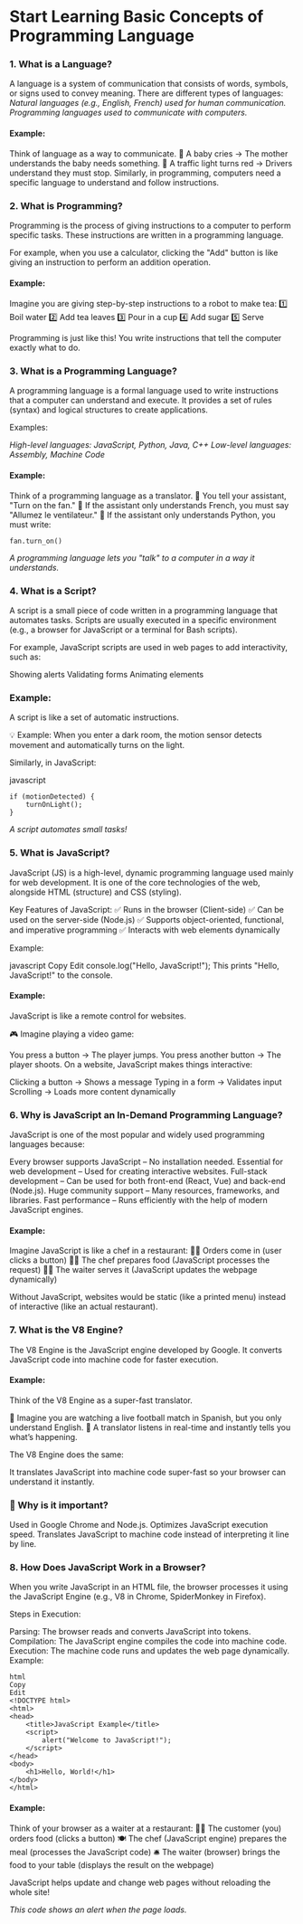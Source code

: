 # Start Learning Basic Concepts of Programming Language 

### 1. What is a Language?
A language is a system of communication that consists of words, symbols, or signs used to convey meaning. There are different types of languages:
   *Natural languages (e.g., English, French) used for human communication.*
   *Programming languages used to communicate with computers.*

   #### Example:
Think of language as a way to communicate.
🔹 A baby cries → The mother understands the baby needs something.
🔹 A traffic light turns red → Drivers understand they must stop.
Similarly, in programming, computers need a specific language to understand and follow instructions.



### 2. What is Programming?
Programming is the process of giving instructions to a computer to perform specific tasks. These instructions are written in a programming language.

For example, when you use a calculator, clicking the "Add" button is like giving an instruction to perform an addition operation.

#### Example:
Imagine you are giving step-by-step instructions to a robot to make tea:
1️⃣ Boil water
2️⃣ Add tea leaves
3️⃣ Pour in a cup
4️⃣ Add sugar
5️⃣ Serve

Programming is just like this! You write instructions that tell the computer exactly what to do.



### 3. What is a Programming Language?
A programming language is a formal language used to write instructions that a computer can understand and execute. It provides a set of rules (syntax) and logical structures to create applications.

Examples:

   *High-level languages: JavaScript, Python, Java, C++*
   *Low-level languages: Assembly, Machine Code*

#### Example:
Think of a programming language as a translator.
🔹 You tell your assistant, "Turn on the fan."
🔹 If the assistant only understands French, you must say "Allumez le ventilateur."
🔹 If the assistant only understands Python, you must write:

```
fan.turn_on()
```

*A programming language lets you "talk" to a computer in a way it understands.*

### 4. What is a Script?
A script is a small piece of code written in a programming language that automates tasks. Scripts are usually executed in a specific environment (e.g., a browser for JavaScript or a terminal for Bash scripts).

For example, JavaScript scripts are used in web pages to add interactivity, such as:

Showing alerts
Validating forms
Animating elements

### Example:
A script is like a set of automatic instructions.

💡 Example: When you enter a dark room, the motion sensor detects movement and automatically turns on the light.

Similarly, in JavaScript:

javascript
```
if (motionDetected) {
    turnOnLight();
}
```
*A script automates small tasks!*

### 5. What is JavaScript?
JavaScript (JS) is a high-level, dynamic programming language used mainly for web development. It is one of the core technologies of the web, alongside HTML (structure) and CSS (styling).

Key Features of JavaScript:
✅ Runs in the browser (Client-side)
✅ Can be used on the server-side (Node.js)
✅ Supports object-oriented, functional, and imperative programming
✅ Interacts with web elements dynamically

Example:

javascript
Copy
Edit
console.log("Hello, JavaScript!");
This prints "Hello, JavaScript!" to the console.

#### Example:
JavaScript is like a remote control for websites.

🎮 Imagine playing a video game:

You press a button → The player jumps.
You press another button → The player shoots.
On a website, JavaScript makes things interactive:

Clicking a button → Shows a message
Typing in a form → Validates input
Scrolling → Loads more content dynamically


### 6. Why is JavaScript an In-Demand Programming Language?
JavaScript is one of the most popular and widely used programming languages because:

Every browser supports JavaScript – No installation needed.
Essential for web development – Used for creating interactive websites.
Full-stack development – Can be used for both front-end (React, Vue) and back-end (Node.js).
Huge community support – Many resources, frameworks, and libraries.
Fast performance – Runs efficiently with the help of modern JavaScript engines.

#### Example:
Imagine JavaScript is like a chef in a restaurant:
👨‍🍳 Orders come in (user clicks a button)
👨‍🍳 The chef prepares food (JavaScript processes the request)
👨‍🍳 The waiter serves it (JavaScript updates the webpage dynamically)

Without JavaScript, websites would be static (like a printed menu) instead of interactive (like an actual restaurant).

### 7. What is the V8 Engine?
The V8 Engine is the JavaScript engine developed by Google. It converts JavaScript code into machine code for faster execution.

#### Example:
Think of the V8 Engine as a super-fast translator.

📢 Imagine you are watching a live football match in Spanish, but you only understand English.
🎤 A translator listens in real-time and instantly tells you what’s happening.

The V8 Engine does the same:

It translates JavaScript into machine code super-fast so your browser can understand it instantly.


### 📌 Why is it important?

Used in Google Chrome and Node.js.
Optimizes JavaScript execution speed.
Translates JavaScript to machine code instead of interpreting it line by line.

### 8. How Does JavaScript Work in a Browser?
When you write JavaScript in an HTML file, the browser processes it using the JavaScript Engine (e.g., V8 in Chrome, SpiderMonkey in Firefox).

Steps in Execution:

Parsing: The browser reads and converts JavaScript into tokens.
Compilation: The JavaScript engine compiles the code into machine code.
Execution: The machine code runs and updates the web page dynamically.
Example:


```
html
Copy
Edit
<!DOCTYPE html>
<html>
<head>
    <title>JavaScript Example</title>
    <script>
        alert("Welcome to JavaScript!");
    </script>
</head>
<body>
    <h1>Hello, World!</h1>
</body>
</html>
```


#### Example:
Think of your browser as a waiter at a restaurant:
👨‍🍳 The customer (you) orders food (clicks a button)
🍽️ The chef (JavaScript engine) prepares the meal (processes the JavaScript code)
🛎️ The waiter (browser) brings the food to your table (displays the result on the webpage)

JavaScript helps update and change web pages without reloading the whole site!


*This code shows an alert when the page loads.*

